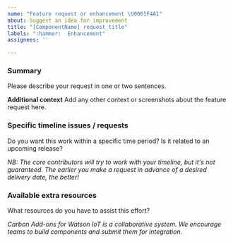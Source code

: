 ```yaml
---
name: "Feature request or enhancement \U0001F4A1"
about: Suggest an idea for improvement
title: "[ComponentName] request_title"
labels: ":hammer:  Enhancement"
assignees: ''

---
```


<!-- 

Use this template if you want to request a new feature, or a change to an
existing feature.

If you'd like to request an entirely new component, please use the component request template instead.

If you are reporting a bug or problem, please use the bug template instead.

-->

### Summary

Please describe your request in one or two sentences.

**Additional context**
Add any other context or screenshots about the feature request here.


### Specific timeline issues / requests

Do you want this work within a specific time period? Is it related to an
upcoming release?

_NB: The core contributors will try to work with your timeline, but it's not
guaranteed. The earlier you make a request in advance of a desired delivery
date, the better!_


### Available extra resources

What resources do you have to assist this effort?

_Carbon Add-ons for Watson IoT is a collaborative system. We encourage teams to build components and submit them for integration._
